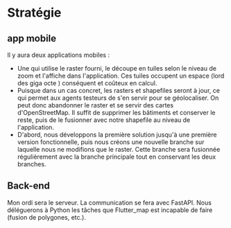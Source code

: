 # Stratégie

## app mobile

Il y aura deux applications mobiles :
- Une qui utilise le raster fourni, le découpe en tuiles selon le niveau de zoom et l'affiche dans l'application. Ces tuiles occupent un espace (lord des giga octe ) conséquent et coûteux en calcul.
- Puisque dans un cas concret, les rasters et shapefiles seront à jour, ce qui permet aux agents testeurs de s'en servir pour se géolocaliser. On peut donc abandonner le raster et se servir des cartes d'OpenStreetMap. Il suffit de supprimer les bâtiments et conserver le reste, puis de le fusionner avec notre shapefile au niveau de l'application.
- D'abord, nous développons la première solution jusqu'à une première version fonctionnelle, puis nous créons une nouvelle branche sur laquelle nous ne modifions que le raster. Cette branche sera fusionnée régulièrement avec la branche principale tout en conservant les deux branches.

## Back-end

Mon ordi sera le serveur. La communication se fera avec FastAPI. Nous déléguerons à Python les tâches que Flutter_map est incapable de faire (fusion de polygones, etc.).

